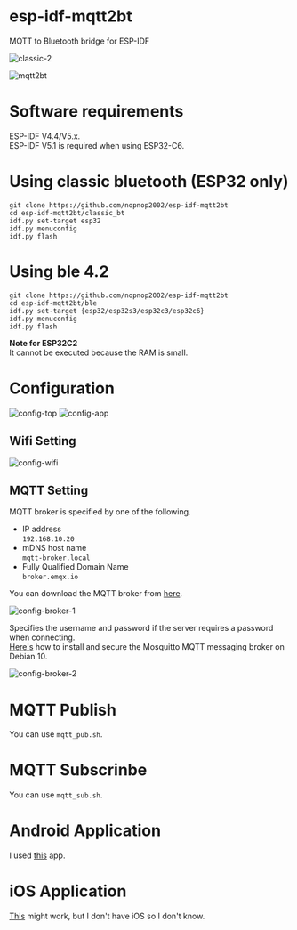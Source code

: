 # esp-idf-mqtt2bt
MQTT to Bluetooth bridge for ESP-IDF

![classic-2](https://github.com/nopnop2002/esp-idf-mqtt2bt/assets/6020549/30d65ad1-6ba6-4930-9acd-2b69cf9c87ef)

![mqtt2bt](https://github.com/nopnop2002/esp-idf-mqtt2bt/assets/6020549/ce1d70f7-ca03-44e4-8062-449e88d6b7ec)


# Software requirements
ESP-IDF V4.4/V5.x.   
ESP-IDF V5.1 is required when using ESP32-C6.   


# Using classic bluetooth (ESP32 only)

```
git clone https://github.com/nopnop2002/esp-idf-mqtt2bt
cd esp-idf-mqtt2bt/classic_bt
idf.py set-target esp32
idf.py menuconfig
idf.py flash
```


# Using ble 4.2

```
git clone https://github.com/nopnop2002/esp-idf-mqtt2bt
cd esp-idf-mqtt2bt/ble
idf.py set-target {esp32/esp32s3/esp32c3/esp32c6}
idf.py menuconfig
idf.py flash
```

__Note for ESP32C2__   
It cannot be executed because the RAM is small.


# Configuration
![config-top](https://github.com/nopnop2002/esp-idf-mqtt2bt/assets/6020549/5d10c7ca-473d-4d06-8a5b-c436691c9fb5)
![config-app](https://github.com/nopnop2002/esp-idf-mqtt2bt/assets/6020549/758fc8e0-929a-47fa-8183-b8f1b12b1c5b)

## Wifi Setting
![config-wifi](https://github.com/nopnop2002/esp-idf-mqtt2bt/assets/6020549/91bd776e-32ad-4873-8ace-d7d7d0cde445)

## MQTT Setting
MQTT broker is specified by one of the following.
- IP address   
 ```192.168.10.20```   
- mDNS host name   
 ```mqtt-broker.local```   
- Fully Qualified Domain Name   
 ```broker.emqx.io```

You can download the MQTT broker from [here](https://github.com/nopnop2002/esp-idf-mqtt-broker).   

![config-broker-1](https://github.com/nopnop2002/esp-idf-mqtt2bt/assets/6020549/527f1b35-56f4-4a48-aaba-3771535c88cf)

Specifies the username and password if the server requires a password when connecting.   
[Here's](https://www.digitalocean.com/community/tutorials/how-to-install-and-secure-the-mosquitto-mqtt-messaging-broker-on-debian-10) how to install and secure the Mosquitto MQTT messaging broker on Debian 10.   

![config-broker-2](https://github.com/nopnop2002/esp-idf-mqtt2bt/assets/6020549/7593b28f-d777-4e14-99cb-5feea4936aa4)

# MQTT Publish
You can use ```mqtt_pub.sh```.

# MQTT Subscrinbe
You can use ```mqtt_sub.sh```.

# Android Application   
I used [this](https://play.google.com/store/apps/details?id=de.kai_morich.serial_bluetooth_terminal) app.   


# iOS Application   
[This](https://apps.apple.com/jp/app/bluetooth-v2-1-spp-setup/id6449416841) might work, but I don't have iOS so I don't know.   


